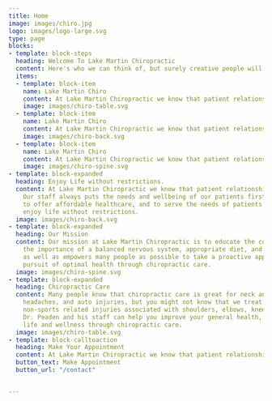 ```yaml
---
title: Home
image: images/chiro.jpg
logo: images/logo-large.svg
type: page
blocks:
- template: block-steps
  heading: Welcome To Lake Martin Chiropractic
  content: Here's who we can think of, but surely creative people will surprise us.
  items:
  - template: block-item
    name: Lake Martin Chiro
    content: At Lake Martin Chiropractic we know that patient relationships are important.
    image: images/chiro-table.svg
  - template: block-item
    name: Lake Martin Chiro
    content: At Lake Martin Chiropractic we know that patient relationships are important.
    image: images/chiro-back.svg
  - template: block-item
    name: Lake Martin Chiro
    content: At Lake Martin Chiropractic we know that patient relationships are important.
    image: images/chiro-spine.svg
- template: block-expanded
  heading: Enjoy Life without restrictions.
  content: At Lake Martin Chiropractic we know that patient relationships are important.
    Our staff always puts the needs and wellbeing of our patients first. We strive
    to offer affordable healthcare, and to serve the needs of patients so they can
    enjoy life without restrictions.
  image: images/chiro-back.svg
- template: block-expanded
  heading: Our Mission
  content: Our mission at Lake Martin Chiropractic is to educate the community on
    the importance of a balanced nervous system, appropriate diet, and active lifestyle,
    as well as empowers many people as possible to take a proactive approach in their
    pursuit of optimal health through chiropractic care.
  image: images/chiro-spine.svg
- template: block-expanded
  heading: Chiropractic Care
  content: Many people know that chiropractic care is great for neck and back pain,
    headaches, and auto injuries, but you might not know that we treat sports and
    non-sports related injuries associated with shoulders, elbows, knees, feet, etc.…
    Dr. Peaden and his staff can help you improve your general health, quality of
    life and wellness through chiropractic care.
  image: images/chiro-table.svg
- template: block-calltoaction
  heading: Make Your Appointment
  content: At Lake Martin Chiropractic we know that patient relationships are important.
  button_text: Make Appointment
  button_url: "/contact"


---
```

